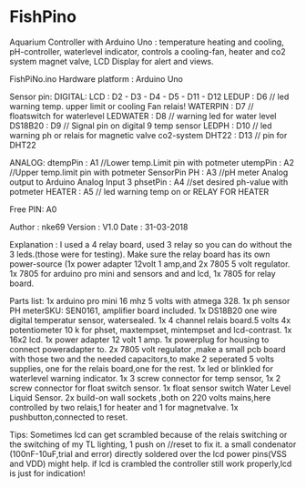# FishPino
Aquarium Controller with Arduino Uno : temperature heating and cooling, pH-controller, waterlevel indicator, controls a cooling-fan, heater and co2 system magnet valve, LCD Display for alert and views.

FishPiNo.ino
Hardware platform   : Arduino Uno

Sensor pin:
DIGITAL:
LCD            : D2 - D3 - D4 - D5 - D11 - D12
LEDUP          : D6  // led warning temp. upper limit or cooling Fan relais!
WATERPIN       : D7  // floatswitch  for waterlevel
LEDWATER       : D8  // warning led for water level
DS18B20        : D9  // Signal pin on digital 9 temp sensor
LEDPH          : D10 // led warning ph or relais for magnetic valve co2-system
DHT22          : D13 // pin for DHT22

ANALOG:
dtempPin       : A1  //Lower temp.Limit pin with potmeter
utempPin       : A2  //Upper temp.limit pin with potmeter
SensorPin PH   : A3  //pH meter Analog output to Arduino Analog Input 3
phsetPin       : A4  //set desired ph-value with potmeter
HEATER         : A5  // led warning temp on  or RELAY FOR HEATER

Free PIN:
A0

Author  :  nke69
Version :  V1.0
Date    :  31-03-2018

Explanation :
I used a 4 relay board, used 3 relay so you can do without the 3 leds.(those were for testing).
Make sure the relay board has its own power-source (1x power adapter 12volt 1 amp,and 2x 7805 5 volt regulator.
1x 7805 for arduino pro mini and sensors and and lcd, 1x 7805 for relay board.

Parts list:
1x arduino pro mini 16 mhz 5 volts with atmega 328.
1x ph sensor  PH meterSKU: SEN0161, amplifier board included.
1x DS18B20 one wire digital temperatur sensor, watersealed.
1x 4 channel relais board.5 volts
4x potentiometer 10 k for phset, maxtempset, mintempset and lcd-contrast.
1x 16x2 lcd.
1x power adapter 12 volt 1 amp.
1x powerplug for housing to connect poweradapter to.
2x 7805 volt regulator ,make a small pcb board with those two and the needed capacitors,to make 2 seperated 5 volts supplies, one for the relais board,one for the rest.
1x led or blinkled for waterlevel warning indicator.
1x 3 screw connector for temp sensor, 1x 2 screw connector for float switch sensor.
1x float sensor switch Water Level Liquid Sensor.
2x build-on wall sockets ,both on 220 volts mains,here controlled by two relais,1 for heater and 1 for magnetvalve.
1x pushbutton,connected to reset.

Tips:
Sometimes lcd can get scrambled because of the relais switching or the switching of my TL lighting, 1 push on //reset to fix it.
a small condenator (100nF-10uF,trial and error) directly soldered over the lcd power pins(VSS and VDD) might help.
if lcd is crambled the controller still work properly,lcd is just for indication!
